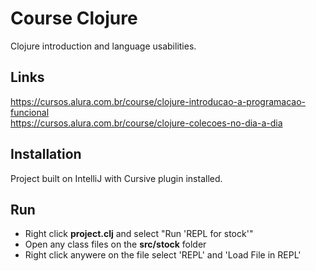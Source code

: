 # Course Clojure

Clojure introduction and language usabilities.

## Links
https://cursos.alura.com.br/course/clojure-introducao-a-programacao-funcional  
https://cursos.alura.com.br/course/clojure-colecoes-no-dia-a-dia

## Installation

Project built on IntelliJ with Cursive plugin installed.

## Run

- Right click __project.clj__ and select "Run 'REPL for stock'"
- Open any class files on the __src/stock__ folder
- Right click anywere on the file select 'REPL' and 'Load File in REPL'

